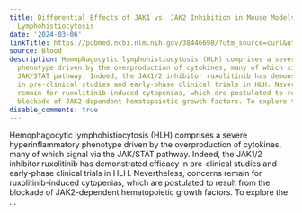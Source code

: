 ```yaml
---
title: Differential Effects of JAK1 vs. JAK2 Inhibition in Mouse Models of Hemophagocytic
  Lymphohistiocytosis
date: '2024-03-06'
linkTitle: https://pubmed.ncbi.nlm.nih.gov/38446698/?utm_source=curl&utm_medium=rss&utm_campaign=journals&utm_content=7603509&fc=None&ff=20240307170556&v=2.18.0.post9+e462414
source: Blood
description: Hemophagocytic lymphohistiocytosis (HLH) comprises a severe hyperinflammatory
  phenotype driven by the overproduction of cytokines, many of which signal via the
  JAK/STAT pathway. Indeed, the JAK1/2 inhibitor ruxolitinib has demonstrated efficacy
  in pre-clinical studies and early-phase clinical trials in HLH. Nevertheless, concerns
  remain for ruxolitinib-induced cytopenias, which are postulated to result from the
  blockade of JAK2-dependent hematopoietic growth factors. To explore the ...
disable_comments: true
---
```

Hemophagocytic lymphohistiocytosis (HLH) comprises a severe hyperinflammatory phenotype driven by the overproduction of cytokines, many of which signal via the JAK/STAT pathway. Indeed, the JAK1/2 inhibitor ruxolitinib has demonstrated efficacy in pre-clinical studies and early-phase clinical trials in HLH. Nevertheless, concerns remain for ruxolitinib-induced cytopenias, which are postulated to result from the blockade of JAK2-dependent hematopoietic growth factors. To explore the ...